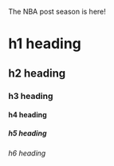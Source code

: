 The NBA post season is here!
# h1 heading
## h2 heading
### h3 heading 
#### h4 heading 
##### h5 heading
###### h6 heading
